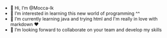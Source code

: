 - 👋 Hi, I’m @Mocca-lk
- 👀 I’m interested in learning this new world of programming ^^
- 🌱 I’m currently learning java and trying html and I'm really in love with markdown ♥️
- 💞️ I’m looking forward to collaborate on your team and develop my skills


<!---
Mocca-lk/Mocca-lk is a ✨ special ✨ repository because its `README.md` (this file) appears on your GitHub profile.
You can click the Preview link to take a look at your changes.
--->
